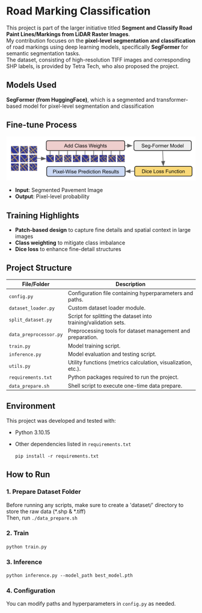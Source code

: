# Road Marking Classification

This project is part of the larger initiative titled **Segment and Classify Road Paint Lines/Markings from LiDAR Raster Images**.  
My contribution focuses on the **pixel-level segmentation and classification** of road markings using deep learning models, specifically **SegFormer** for semantic segmentation tasks.  
The dataset, consisting of high-resolution TIFF images and corresponding SHP labels, is provided by Tetra Tech, who also proposed the project.

## Models Used

**SegFormer (from HuggingFace)**, which is a segmented and transformer-based model for pixel-level segmentation and classification

## Fine-tune Process 

![alter text](assets/image.png)
- **Input**: Segmented Pavement Image
- **Output**: Pixel-level probability


## Training Highlights

- **Patch-based design** to capture fine details and spatial context in large images
- **Class weighting** to mitigate class imbalance
- **Dice loss** to enhance fine-detail structures


## Project Structure
| File/Folder           | Description                                                |
|------------------------|------------------------------------------------------------|
| `config.py`            | Configuration file containing hyperparameters and paths.   |
| `dataset_loader.py`        | Custom dataset loader module.                              |
| `split_dataset.py`     | Script for splitting the dataset into training/validation sets. |
| `data_preprocessor.py`  | Preprocessing tools for dataset management and preparation. |
| `train.py`             | Model training script.                                     |
| `inference.py`        | Model evaluation and testing script.                      |
| `utils.py`             | Utility functions (metrics calculation, visualization, etc.). |
| `requirements.txt`     | Python packages required to run the project.               |
| `data_prepare.sh`     | Shell script to execute one-time data prepare.               |

## Environment
This project was developed and tested with:

- Python 3.10.15
- Other dependencies listed in `requirements.txt`  

   `pip install -r requirements.txt`

## How to Run
### 1. Prepare Dataset Folder
Before running any scripts, make sure to create a 'dataset/' directory to store the raw data (*.shp & *.tiff)   
Then, run   `./data_prepare.sh`

### 2. Train
   `python train.py`

### 3. Inference
   `python inference.py --model_path best_model.pth`  

### 4. Configuration
   You can modify paths and hyperparameters in `config.py` as needed.
